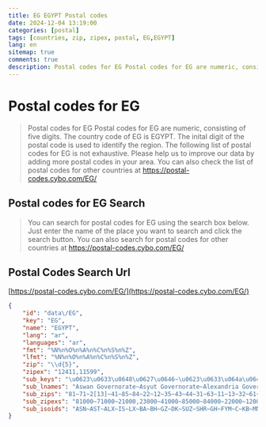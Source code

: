 ```yaml
---
title: EG EGYPT Postal codes 
date: 2024-12-04 13:19:00
categories: [postal]
tags: [countries, zip, zipex, postal, EG,EGYPT]
lang: en
sitemap: true
comments: true
description: Postal codes for EG Postal codes for EG are numeric, consisting of five digits. The country code of EG is EGYPT. The inital digit of the postal code is used to identify the region. The following list of postal codes for EG is not exhaustive. Please help us to improve our data by adding more postal codes in your area. You can also check the list of postal codes for other countries at https://postal-codes.cybo.com/EG/
---
```


# Postal codes for EG
> Postal codes for EG Postal codes for EG are numeric, consisting of five digits. The country code of EG is EGYPT. The inital digit of the postal code is used to identify the region. The following list of postal codes for EG is not exhaustive. Please help us to improve our data by adding more postal codes in your area. You can also check the list of postal codes for other countries at https://postal-codes.cybo.com/EG/

## Postal codes for EG Search 
> You can search for postal codes for EG using the search box below. Just enter the name of the place you want to search and click the search button. You can also search for postal codes for other countries at https://postal-codes.cybo.com/EG/

## Postal Codes Search Url

[https://postal-codes.cybo.com/EG/](https://postal-codes.cybo.com/EG/)
```json
{
    "id": "data\/EG",
    "key": "EG",
    "name": "EGYPT",
    "lang": "ar",
    "languages": "ar",
    "fmt": "%N%n%O%n%A%n%C%n%S%n%Z",
    "lfmt": "%N%n%O%n%A%n%C%n%S%n%Z",
    "zip": "\\d{5}",
    "zipex": "12411,11599",
    "sub_keys": "\u0623\u0633\u0648\u0627\u0646~\u0623\u0633\u064a\u0648\u0637~\u0627\u0644\u0625\u0633\u0643\u0646\u062f\u0631\u064a\u0629~\u0627\u0644\u0625\u0633\u0645\u0627\u0639\u064a\u0644\u064a\u0629~\u0627\u0644\u0623\u0642\u0635\u0631~\u0627\u0644\u0628\u062d\u0631 \u0627\u0644\u0623\u062d\u0645\u0631~\u0627\u0644\u0628\u062d\u064a\u0631\u0629~\u0627\u0644\u062c\u064a\u0632\u0629~\u0627\u0644\u062f\u0642\u0647\u0644\u064a\u0629~\u0627\u0644\u0633\u0648\u064a\u0633~\u0627\u0644\u0634\u0631\u0642\u064a\u0629~\u0627\u0644\u063a\u0631\u0628\u064a\u0629~\u0627\u0644\u0641\u064a\u0648\u0645~\u0627\u0644\u0642\u0627\u0647\u0631\u0629~\u0627\u0644\u0642\u0644\u064a\u0648\u0628\u064a\u0629~\u0627\u0644\u0645\u0646\u0648\u0641\u064a\u0629~\u0627\u0644\u0645\u0646\u064a\u0627~\u0627\u0644\u0648\u0627\u062f\u064a \u0627\u0644\u062c\u062f\u064a\u062f~\u0628\u0646\u064a \u0633\u0648\u064a\u0641~\u0628\u0648\u0631\u0633\u0639\u064a\u062f~\u062c\u0646\u0648\u0628 \u0633\u064a\u0646\u0627\u0621~\u062f\u0645\u064a\u0627\u0637~\u0633\u0648\u0647\u0627\u062c~\u0634\u0645\u0627\u0644 \u0633\u064a\u0646\u0627\u0621~\u0642\u0646\u0627~\u0643\u0641\u0631 \u0627\u0644\u0634\u064a\u062e~\u0645\u0637\u0631\u0648\u062d",
    "sub_lnames": "Aswan Governorate~Asyut Governorate~Alexandria Governorate~Ismailia Governorate~Luxor Governorate~Red Sea Governorate~El Beheira Governorate~Giza Governorate~Dakahlia Governorate~Suez Governorate~Ash Sharqia Governorate~Gharbia Governorate~Faiyum Governorate~Cairo Governorate~Qalyubia Governorate~Menofia Governorate~Menia Governorate~New Valley Governorate~Beni Suef Governorate~Port Said Governorate~South Sinai Governorate~Damietta Governorate~Sohag Governorate~North Sinai Governorate~Qena Governorate~Kafr El Sheikh Governorate~Matrouh Governorate",
    "sub_zips": "81~71~2[13]~41~85~84~22~12~35~43~44~31~63~11~13~32~61~72~62~42~46~34~82~45~83~33~51",
    "sub_zipexs": "81000~71000~21000,23000~41000~85000~84000~22000~12000~35000~43000~44000~31000~63000~11000~13000~32000~61000~72000~62000~42000~46000~34000~82000~45000~83000~33000~51000",
    "sub_isoids": "ASN~AST~ALX~IS~LX~BA~BH~GZ~DK~SUZ~SHR~GH~FYM~C~KB~MNF~MN~WAD~BNS~PTS~JS~DT~SHG~SIN~KN~KFS~MT"
}
```
